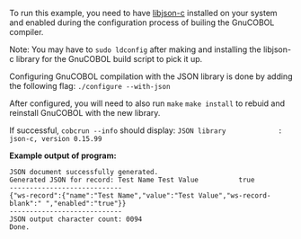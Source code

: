 To run this example, you need to have [libjson-c](https://github.com/json-c/json-c) installed on your system
and enabled during the configuration process of builing the GnuCOBOL 
compiler. 

Note: You may have to ```sudo ldconfig``` after making and installing the libjson-c library for the GnuCOBOL build script to pick it up.

Configuring GnuCOBOL compilation with the JSON library is done by adding the following flag:
```./configure --with-json```

After configured, you will need to also run ```make``` ```make install``` to rebuid and reinstall GnuCOBOL with the new library.

If successful, ```cobcrun --info``` should display:
```JSON library             : json-c, version 0.15.99```


**Example output of program:**
```
JSON document successfully generated.
Generated JSON for record: Test Name Test Value          true 
----------------------------
{"ws-record":{"name":"Test Name","value":"Test Value","ws-record-blank":" ","enabled":"true"}}
----------------------------
JSON output character count: 0094
Done.
```


